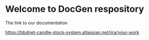 # Welcome to DocGen respository

The link to our documentation 

https://bbdnet-candle-stock-system.atlassian.net/jira/your-work
